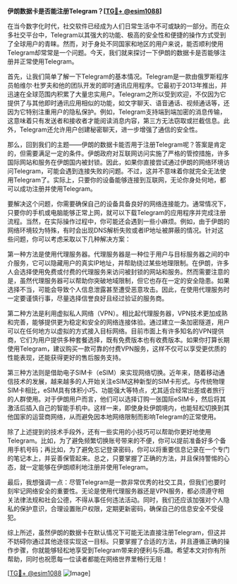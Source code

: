 **伊朗数据卡是否能注册Telegram？[[TG💪+ @esim1088](https://t.me/s/esim1088)]**

在当今数字化时代，社交软件已经成为人们日常生活中不可或缺的一部分。而在众多社交平台中，Telegram以其强大的功能、极高的安全性和便捷的操作方式受到了全球用户的青睐。然而，对于身处不同国家和地区的用户来说，能否顺利使用Telegram却常常是一个问题。今天，我们就来探讨一下伊朗的数据卡是否能够注册并正常使用Telegram。

首先，让我们简单了解一下Telegram的基本情况。Telegram是一款由俄罗斯程序员帕维尔·杜罗夫和他的团队开发的即时通讯应用程序。它最初于2013年推出，并迅速在全球范围内积累了大量忠实用户。Telegram之所以受到欢迎，不仅因为它提供了与其他即时通讯应用相似的功能，如文字聊天、语音通话、视频通话等，还因为它特别注重用户的隐私保护。例如，Telegram支持端到端加密的消息传输，这意味着只有发送者和接收者才能阅读消息内容，第三方无法窃取或拦截信息。此外，Telegram还允许用户创建秘密聊天，进一步增强了通信的安全性。

那么，回到我们的主题——伊朗的数据卡能否用于注册Telegram呢？答案是肯定的，但需要满足一定的条件。伊朗政府对互联网访问实施了严格的管控措施，许多国际网站和服务在伊朗国内被封锁。因此，如果你直接尝试通过伊朗的网络环境访问Telegram，可能会遇到连接失败的问题。不过，这并不意味着你就完全无法使用Telegram了。实际上，只要你的设备能够连接到互联网，无论你身处何地，都可以成功注册并使用Telegram。

要解决这个问题，你需要确保自己的设备具备良好的网络连接能力。通常情况下，只要你的手机或电脑能够正常上网，就可以下载Telegram的应用程序并完成注册流程。当然，在实际操作过程中，你可能还会遇到一些小麻烦。例如，由于伊朗的网络环境较为特殊，有时会出现DNS解析失败或者IP地址被屏蔽的情况。针对这些问题，你可以考虑采取以下几种解决方案：

第一种方法是使用代理服务器。代理服务器是一种位于用户与目标服务器之间的中介服务，它可以隐藏用户的真实IP地址，并帮助绕过某些地理限制。在伊朗，许多人会选择使用免费或付费的代理服务来访问被封锁的网站和服务。然而需要注意的是，虽然代理服务器可以帮助你突破地域限制，但它也存在一定的安全隐患。如果选择不当，可能会导致个人信息泄露甚至遭受恶意攻击。因此，在使用代理服务时一定要谨慎行事，尽量选择信誉良好且经过验证的服务商。

第二种方法是利用虚拟私人网络（VPN）。相比起代理服务器，VPN技术更加成熟和完善，能够提供更为稳定和安全的网络连接体验。通过建立一条加密隧道，用户可以在任何地方以虚拟的方式接入目标网络。目前市面上有许多知名的VPN提供商，它们为用户提供多种套餐选择，既有免费版本也有收费版本。如果你打算长期使用Telegram，建议购买一款可靠的付费VPN服务，这样不仅可以享受更优质的性能表现，还能获得更好的售后服务支持。

第三种方法则是借助电子SIM卡（eSIM）来实现网络切换。近年来，随着移动通信技术的发展，越来越多的人开始关注eSIM这种新型的SIM卡形式。与传统物理SIM卡相比，eSIM具有体积小巧、功能强大等特点，尤其适合经常出差或者旅行的人群使用。对于伊朗用户而言，他们可以选择订购一张国际eSIM卡，然后将其激活后插入自己的智能手机中。这样一来，即使身处伊朗境内，也能轻松切换到其他国家的运营商网络，从而避免因本地网络限制而影响Telegram的正常使用。

除了上述提到的技术手段外，还有一些实用的小技巧可以帮助你更好地使用Telegram。比如，为了避免频繁切换账号带来的不便，你可以提前准备好多个备用手机号码；再比如，为了避免忘记登录密码，你可以将重要信息记录在一个专门的笔记本上，并妥善保管起来。总之，只要掌握了正确的方法，并且保持警惕的心态，就一定能够在伊朗顺利地注册并使用Telegram。

最后，我想强调一点：尽管Telegram是一款非常优秀的社交工具，但我们也要时刻牢记网络安全的重要性。无论是使用代理服务器还是VPN服务，都必须遵守相关法律法规和社会公德，不得从事任何违法活动。同时，我们还应该加强对个人隐私的保护意识，合理设置账户权限，定期更新密码，确保自己的信息安全不受侵犯。

综上所述，虽然伊朗的数据卡在默认情况下可能无法直接注册Telegram，但这并不妨碍你通过其他途径实现这一目标。只要掌握了合适的方法，并且遵循正确的操作步骤，你就能够轻松地享受到Telegram带来的便利与乐趣。希望本文对你有所帮助，同时也祝愿每一位读者都能在网络世界里畅行无阻！

[[TG💪+ @esim1088](https://t.me/s/esim1088) ![Image](https://i.postimg.cc/4NQfJmqS/Snipaste-2025-05-13-00-14-12.png)]